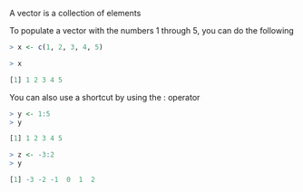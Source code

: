 A vector is a collection of elements


To populate a vector with the numbers 1 through 5, you can do the following

```R
> x <- c(1, 2, 3, 4, 5)

> x

[1] 1 2 3 4 5
```


You can also use a shortcut by using the : operator

```R
> y <- 1:5
> y

[1] 1 2 3 4 5
```


```R
> z <- -3:2
> y

[1] -3 -2 -1  0  1  2
```